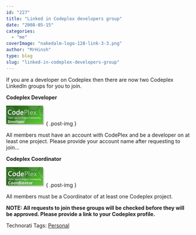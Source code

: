 ```yaml
---
id: "227"
title: "Linked in Codeplex developers group"
date: "2008-05-15"
categories: 
  - "me"
coverImage: "nakedalm-logo-128-link-3-3.png"
author: "MrHinsh"
type: blog
slug: "linked-in-codeplex-developers-group"
---
```


If you are a developer on Codeplex then there are now two Codeplex LinkedIn groups for you to join.

**Codeplex Developer**

[![CPLarge](images/LinkedinCodeplexdevelopersgroup_CEA0-CPLarge_3-2-2.jpg)](http://www.linkedin.com/e/gis/104496/49C5800566F1 "Join the Codeplex Developers group")
{ .post-img }

All members must have an account with CodePlex and be a developer on at least one project. Please provide your account name after requesting to join...

**Codeplex Coordinator**

[![CPCLarge](images/LinkedinCodeplexdevelopersgroup_CEA0-CPCLarge_3-1-1.jpg)](http://www.linkedin.com/e/gis/105011/724CDD1E64E4 "Join the Codeplex Coordinator group")
{ .post-img }

All members must be a Coordinator of at least one Codeplex project.

**NOTE: All requests to join these groups will be checked before they will be approved. Please provide a link to your Codeplex profile.**

Technorati Tags: [Personal](http://technorati.com/tags/Personal)




